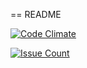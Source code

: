 == README

[![Code Climate](https://codeclimate.com/github/GoofyGoober/segni/badges/gpa.svg)](https://codeclimate.com/github/GoofyGoober/segni)

[![Issue Count](https://codeclimate.com/github/GoofyGoober/segni/badges/issue_count.svg)](https://codeclimate.com/github/GoofyGoober/segni)



